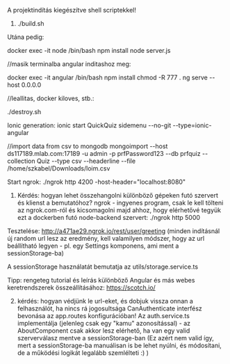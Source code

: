 A projektindítás kiegészítve shell scriptekkel!

1. ./build.sh

Utána pedig:

docker exec -it node /bin/bash
npm install
node server.js

//masik terminalba angular inditashoz meg:

docker exec -it angular /bin/bash
npm install
chmod -R 777 .
ng serve --host 0.0.0.0

//leallitas, docker kiloves, stb.:

./destroy.sh

Ionic generation:
ionic start QuickQuiz sidemenu --no-git --type=ionic-angular

//import data from csv to mongodb
mongoimport --host ds117189.mlab.com:17189 -u admin -p prfPassword123 --db prfquiz --collection Quiz --type csv --headerline --file /home/szkabel/Downloads/loim.csv

Start ngrok:
./ngrok http 4200 -host-header="localhost:8080"

1. Kérdés: hogyan lehet összehangolni különböző gépeken futó szervert és klienst a bemutatóhoz?
ngrok - ingyenes program, csak le kell tölteni az ngrok.com-ról és kicsomagolni
majd ahhoz, hogy elérhetővé tegyük ezt a dockerben futó node-backend szervert:
./ngrok http 5000
 
Tesztelése:    http://a471ae29.ngrok.io/rest/user/greeting
(minden indításnál új random url lesz az eredmény, kell valamilyen módszer, hogy az url beállítható legyen - pl. egy Settings komponens, ami ment a sessionStorage-ba)

A sessionStorage használatát bemutatja az utils/storage.service.ts

Tipp: rengeteg tutorial és leírás különböző Angular és más webes keretrendszerek összeállításához: https://scotch.io/

2. kérdés: hogyan védjünk le url-eket, és dobjuk vissza onnan a felhasználót, ha nincs rá jogosultsága
CanAuthenticate interfész bevonása az app.routes konfigurációban!
Az auth.service.ts implementálja (jelenleg csak egy "kamu" azonosítással) - az AboutComponent csak akkor lesz elérhető, ha van egy valid szerverválasz mentve a sessionStorage-ban
(Ez azért nem valid így, mert a sessionStorage-ba manuálisan is be lehet nyúlni, és módosítani, de a működési logikát legalább szemlélteti :) )

